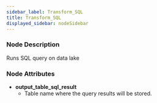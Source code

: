 ```yaml
---
sidebar_label: Transform_SQL
title: Transform_SQL
displayed_sidebar: nodeSidebar
---
```


### Node Description

Runs SQL query on data lake

### Node Attributes

- **output_table_sql_result**
  - Table name where the query results will be stored.